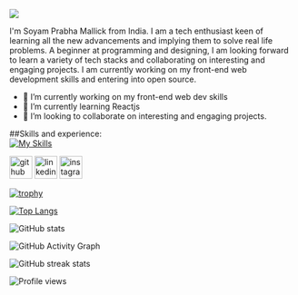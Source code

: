 ![](https://i.postimg.cc/wTzGnNw4/github-header-image-6.png)

I'm Soyam Prabha Mallick from India. I am a tech enthusiast keen of learning all the new advancements and implying them to solve real life problems. A beginner at programming and designing, I am looking forward to learn a variety of tech stacks and collaborating on interesting and engaging projects. I am currently working on my front-end web development skills and entering into open source. 

- 🔭 I’m currently working on my front-end web dev skills 
- 🌱 I’m currently learning Reactjs 
- 👯 I’m looking to collaborate on interesting and engaging projects. 

##Skills and experience:  
[![My Skills](https://skillicons.dev/icons?i=js,html,css,reactjs&theme=light,figma&theme=light)](https://skillicons.dev)


[<img src='https://cdn.jsdelivr.net/npm/simple-icons@3.0.1/icons/github.svg' alt='github' height='40'>](https://github.com/https://github.com/Soyamprabha)  [<img src='https://cdn.jsdelivr.net/npm/simple-icons@3.0.1/icons/linkedin.svg' alt='linkedin' height='40'>](https://www.linkedin.com/in/https://www.linkedin.com/in/soyam-prabha-mallick-54119b233/)  [<img src='https://cdn.jsdelivr.net/npm/simple-icons@3.0.1/icons/instagram.svg' alt='instagram' height='40'>](https://www.instagram.com/https://instagram.com/_.soyam.prabha._?igshid=OTk0YzhjMDVlZA==/)  

[![trophy](https://github-profile-trophy.vercel.app/?username=https://github.com/Soyamprabha)](https://github.com/ryo-ma/github-profile-trophy)

[![Top Langs](https://github-readme-stats.vercel.app/api/top-langs/?username=https://github.com/Soyamprabha)](https://github.com/anuraghazra/github-readme-stats)

![GitHub stats](https://github-readme-stats.vercel.app/api?username=https://github.com/Soyamprabha&show_icons=true)  

![GitHub Activity Graph](https://activity-graph.herokuapp.com/graph?username=https://github.com/Soyamprabha)  

![GitHub streak stats](https://streak-stats.demolab.com/?user=https://github.com/Soyamprabha)  

![Profile views](https://gpvc.arturio.dev/https://github.com/Soyamprabha)  
